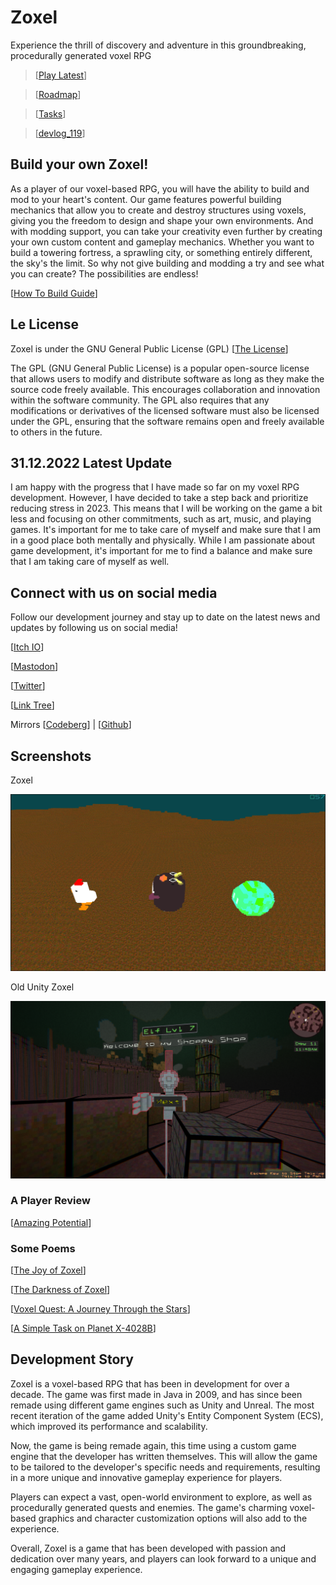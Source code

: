 # Zoxel

Experience the thrill of discovery and adventure in this groundbreaking, procedurally generated voxel RPG

> [[Play Latest](https://deus369.github.io/zoxel-play/)]

> [[Roadmap](documents/roadmap.md)]

> [[Tasks](documents/todos/todo-main.md)]

> [[devlog_119](https://www.youtube.com/watch?v=Yb5DiXVt1k0.mp4)]

## Build your own Zoxel!

As a player of our voxel-based RPG, you will have the ability to build and mod to your heart's content. Our game features powerful building mechanics that allow you to create and destroy structures using voxels, giving you the freedom to design and shape your own environments. And with modding support, you can take your creativity even further by creating your own custom content and gameplay mechanics. Whether you want to build a towering fortress, a sprawling city, or something entirely different, the sky's the limit. So why not give building and modding a try and see what you can create? The possibilities are endless!

[[How To Build Guide](documents/howtos/howto-build.md)]

## Le License

Zoxel is under the GNU General Public License (GPL) [[The License](license)]

The GPL (GNU General Public License) is a popular open-source license that allows users to modify and distribute software as long as they make the source code freely available. This encourages collaboration and innovation within the software community. The GPL also requires that any modifications or derivatives of the licensed software must also be licensed under the GPL, ensuring that the software remains open and freely available to others in the future.

## 31.12.2022 Latest Update

I am happy with the progress that I have made so far on my voxel RPG development. However, I have decided to take a step back and prioritize reducing stress in 2023. This means that I will be working on the game a bit less and focusing on other commitments, such as art, music, and playing games. It's important for me to take care of myself and make sure that I am in a good place both mentally and physically. While I am passionate about game development, it's important for me to find a balance and make sure that I am taking care of myself as well.

## Connect with us on social media

Follow our development journey and stay up to date on the latest news and updates by following us on social media!

[[Itch IO](https://deus0.itch.io/zoxel)]

[[Mastodon](https://mastodon.gamedev.place/@deus)]

[[Twitter](https://twitter.com/deusxyz)]

[[Link Tree](https://linktr.ee/lorddeus)]

Mirrors [[Codeberg](https://codeberg.org/deus/zoxel)] | [[Github](https://github.com/deus369/zoxel)]

## Screenshots

Zoxel

![Zoxel](/documents/screenshots/screenshot_2022-12-31_15-18-13.png?raw=false "Zoxel")

Old Unity Zoxel

![Unity Zoxel](/documents/screenshots/zoxel_unity_00.png?raw=false "Old Zoxel")

### A Player Review

[[Amazing Potential](documents/reviews/review_0.md)]

### Some Poems

[[The Joy of Zoxel](documents/poems/poem_0.md)]

[[The Darkness of Zoxel](documents/poems/poem_1.md)]

[[Voxel Quest: A Journey Through the Stars](documents/poems/poem_2.md)]

[[A Simple Task on Planet X-4028B](documents/poems/poem_3.md)]

## Development Story

Zoxel is a voxel-based RPG that has been in development for over a decade. The game was first made in Java in 2009, and has since been remade using different game engines such as Unity and Unreal. The most recent iteration of the game added Unity's Entity Component System (ECS), which improved its performance and scalability.

Now, the game is being remade again, this time using a custom game engine that the developer has written themselves. This will allow the game to be tailored to the developer's specific needs and requirements, resulting in a more unique and innovative gameplay experience for players.

Players can expect a vast, open-world environment to explore, as well as procedurally generated quests and enemies. The game's charming voxel-based graphics and character customization options will also add to the experience.

Overall, Zoxel is a game that has been developed with passion and dedication over many years, and players can look forward to a unique and engaging gameplay experience.